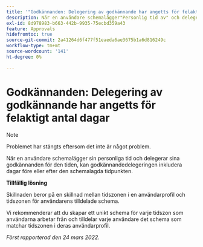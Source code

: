 ```yaml
---
title: '"Godkännanden: Delegering av godkännande har angetts för felaktigt antal dagar'
description: När en användare schemalägger"Personlig tid av" och delegerar sina godkännanden för den tiden, kan godkännandedelegeringen inkludera dagar före eller efter den schemalagda tidpunkten.
exl-id: 8d978983-b663-442b-9935-75ecbd359a43
feature: Approvals
hidefromtoc: true
source-git-commit: 2a41264d6f477f51eaeda6ae3675b1a6d816249c
workflow-type: tm+mt
source-wordcount: '141'
ht-degree: 0%

---
```


# Godkännanden: Delegering av godkännande har angetts för felaktigt antal dagar

>[!NOTE]
>
>Problemet har stängts eftersom det inte är något problem.

När en användare schemalägger sin personliga tid och delegerar sina godkännanden för den tiden, kan godkännandedelegeringen inkludera dagar före eller efter den schemalagda tidpunkten.

**Tillfällig lösning**

Skillnaden beror på en skillnad mellan tidszonen i en användarprofil och tidszonen för användarens tilldelade schema.

Vi rekommenderar att du skapar ett unikt schema för varje tidszon som användarna arbetar från och tilldelar varje användare det schema som matchar tidszonen i deras användarprofil.

_Först rapporterad den 24 mars 2022._
